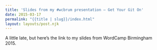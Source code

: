 ```yaml
---
title: 'Slides from my #wcbrum presentation – Get Your Git On'
date: 2015-03-17
permalink: "{{title | slug}}/index.html"
layout: layouts/post.njk
---
```

A little late, but here&#8217;s the link to my slides from WordCamp Birmingham 2015.

<div class="entry-content-asset">
</div>